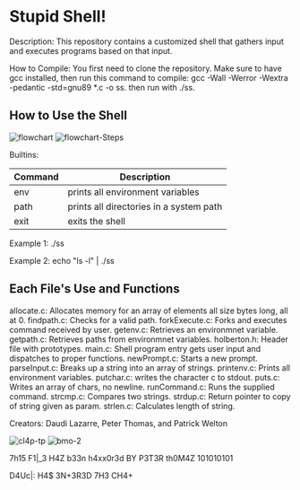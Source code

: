 # Stupid Shell!

Description: This repository contains a customized shell that gathers input and executes programs based on that input.

How to Compile: You first need to clone the repository. Make sure to have gcc installed, then run this command to compile:
gcc -Wall -Werror -Wextra -pedantic -std=gnu89 *.c -o ss.
then run with ./ss.

## How to Use the Shell
![flowchart](https://user-images.githubusercontent.com/77690147/131719095-e2efc422-70bb-4824-81e9-7238f2866c16.jpg) ![flowchart-Steps](https://user-images.githubusercontent.com/77690147/131720545-c26ba281-1e26-460e-b6f6-e169f3193d16.jpg)

Builtins:

| Command | Description |
| ------ | ------ |
| env | prints all environment variables |
| path | prints all directories in a system path |
| exit | exits the shell |
 
Example 1: ./ss

Example 2: echo "ls -l" | ./ss

## Each File's Use and Functions
allocate.c: Allocates memory for an array of elements all size bytes long, all at 0. findpath.c: Checks for a valid path. forkExecute.c: Forks and executes command received by user. getenv.c: Retrieves an environmnet variable.  getpath.c: Retrieves paths from environmnet variables. holberton.h: Header file with prototypes. main.c: Shell program entry gets user input and dispatches to proper functions. newPrompt.c: Starts a new prompt. parseInput.c: Breaks up a string into an array of strings. printenv.c: Prints all environment variables. putchar.c: writes the character c to stdout. puts.c: Writes an array of chars, no newline. runCommand.c: Runs the supplied command. strcmp.c: Compares two strings.  strdup.c: Return pointer to copy of string given as param. strlen.c: Calculates length of string.    

Creators: Daudi Lazarre, Peter Thomas, and Patrick Welton

![cl4p-tp](https://user-images.githubusercontent.com/77690147/131721445-ebf9d4e3-a47d-4fcc-b1f5-5cf4054f26ef.jpg) ![bmo-2](https://user-images.githubusercontent.com/77690147/131721457-2fbf8879-9291-4b6a-9833-63cecd75263e.jpg)

7h15 F1|_3 H4Z b33n h4xx0r3d BY P3T3R th0M4Z 101010101

D4Uc|: H4$ 3N+3R3D 7H3 CH4+

